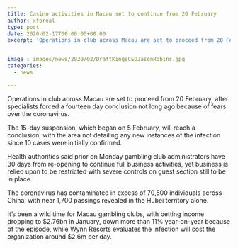 ```yaml
---
title: Casino activities in Macau set to continue from 20 February
author: xforeal 
type: post
date: 2020-02-17T00:00:00+00:00
excerpt: 'Operations in club across Macau are set to proceed from 20 February, after specialists forced a fourteen day conclusion not long ago because of fears over the coronavirus '


image : images/news/2020/02/DraftKingsCEOJasonRobins.jpg
categories:
  - news

---
```

Operations in club across Macau are set to proceed from 20 February, after specialists forced a fourteen day conclusion not long ago because of fears over the coronavirus.

The 15-day suspension, which began on 5 February, will reach a conclusion, with the area not detailing any new instances of the infection since 10 cases were initially confirmed.

Health authorities said prior on Monday gambling club administrators have 30 days from re-opening to continue full business activities, yet business is relied upon to be restricted with severe controls on guest section still to be in place.

The coronavirus has contaminated in excess of 70,500 individuals across China, with near 1,700 passings revealed in the Hubei territory alone.

It&rsquo;s been a wild time for Macau gambling clubs, with betting income dropping to $2.76bn in January, down more than 11&percnt; year-on-year because of the episode, while Wynn Resorts evaluates the infection will cost the organization around $2.6m per day.